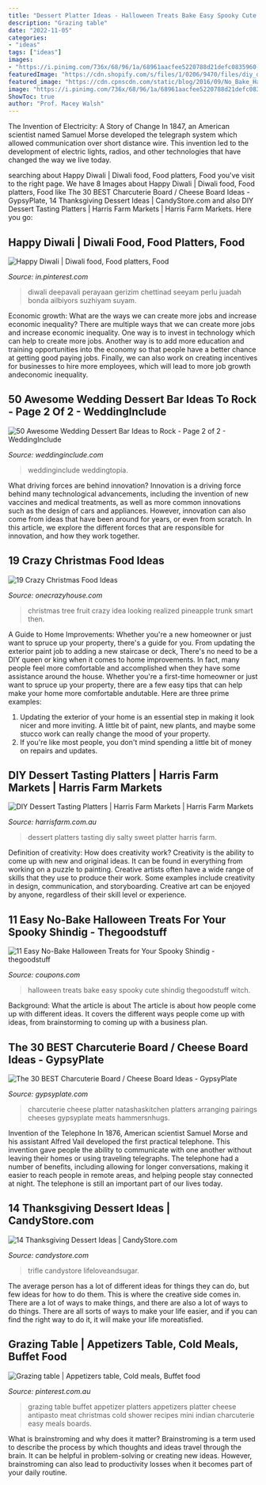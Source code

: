 ```yaml
---
title: "Dessert Platter Ideas - Halloween Treats Bake Easy Spooky Cute Shindig Thegoodstuff Witch"
description: "Grazing table"
date: "2022-11-05"
categories:
- "ideas"
tags: ["ideas"]
images:
- "https://i.pinimg.com/736x/68/96/1a/68961aacfee5220788d21defc0835960--indian-princess-princess-party.jpg"
featuredImage: "https://cdn.shopify.com/s/files/1/0206/9470/files/diy_dessert_tasting_platter_sweet_salty.jpg?v=1554787135"
featured_image: "https://cdn.cpnscdn.com/static/blog/2016/09/No_Bake_Halloween_Treats_06-e1475171816211.jpg"
image: "https://i.pinimg.com/736x/68/96/1a/68961aacfee5220788d21defc0835960--indian-princess-princess-party.jpg"
ShowToc: true
author: "Prof. Macey Walsh"
---
```



The Invention of Electricity: A Story of Change
In 1847, an American scientist named Samuel Morse developed the telegraph system which allowed communication over short distance wire. This invention led to the development of electric lights, radios, and other technologies that have changed the way we live today.

	

		
searching about Happy Diwali | Diwali food, Food platters, Food you've visit to the right page. We have 8 Images about Happy Diwali | Diwali food, Food platters, Food like The 30 BEST Charcuterie Board / Cheese Board Ideas - GypsyPlate, 14 Thanksgiving Dessert Ideas | CandyStore.com and also DIY Dessert Tasting Platters | Harris Farm Markets | Harris Farm Markets. Here you go:
		
    
## Happy Diwali | Diwali Food, Food Platters, Food

<img loading=lazy src="https://i.pinimg.com/736x/b7/06/61/b706616fa3c1081329f957828539114c.jpg" onerror="this.onerror=null;this.src='https://tse3.mm.bing.net/th?id=OIP.b8zqEBny2QvSr7TX-uThogHaJ4&amp;pid=15.1';" alt="Happy Diwali | Diwali food, Food platters, Food">

_Source: in.pinterest.com_

>diwali deepavali perayaan gerizim chettinad seeyam perlu juadah bonda ailbiyors suzhiyam suyam. 

	

Economic growth: What are the ways we can create more jobs and increase economic inequality?
There are multiple ways that we can create more jobs and increase economic inequality. One way is to invest in technology which can help to create more jobs. Another way is to add more education and training opportunities into the economy so that people have a better chance at getting good paying jobs. Finally, we can also work on creating incentives for businesses to hire more employees, which will lead to more job growth andeconomic inequality.

    
## 50 Awesome Wedding Dessert Bar Ideas To Rock - Page 2 Of 2 - WeddingInclude

<img loading=lazy src="https://www.weddinginclude.com/wp-content/uploads/2019/10/Awesome-Wedding-Dessert-Bar-Ideas-to-Rock-1440367669813846010.jpg" onerror="this.onerror=null;this.src='https://tse3.mm.bing.net/th?id=OIP.doxPUF5usIBMKIB3AgfdQgHaLH&amp;pid=15.1';" alt="50 Awesome Wedding Dessert Bar Ideas to Rock - Page 2 of 2 - WeddingInclude">

_Source: weddinginclude.com_

>weddinginclude weddingtopia. 

	

What driving forces are behind innovation?
Innovation is a driving force behind many technological advancements, including the invention of new vaccines and medical treatments, as well as more common innovations such as the design of cars and appliances. However, innovation can also come from ideas that have been around for years, or even from scratch. In this article, we explore the different forces that are responsible for innovation, and how they work together.

    
## 19 Crazy Christmas Food Ideas

<img loading=lazy src="https://cdn.onecrazyhouse.com/wp-content/uploads/2016/10/fruit-christmas-tree.png" onerror="this.onerror=null;this.src='https://tse1.mm.bing.net/th?id=OIP.w_d-pJa0GqDvekSqQr8veAHaLL&amp;pid=15.1';" alt="19 Crazy Christmas Food Ideas">

_Source: onecrazyhouse.com_

>christmas tree fruit crazy idea looking realized pineapple trunk smart then. 

	

A Guide to Home Improvements: Whether you're a new homeowner or just want to spruce up your property, there's a guide for you. From updating the exterior paint job to adding a new staircase or deck,
There's no need to be a DIY queen or king when it comes to home improvements. In fact, many people feel more comfortable and accomplished when they have some assistance around the house. Whether you're a first-time homeowner or just want to spruce up your property, there are a few easy tips that can help make your home more comfortable andutable. Here are three prime examples: 
1) Updating the exterior of your home is an essential step in making it look nicer and more inviting. A little bit of paint, new plants, and maybe some stucco work can really change the mood of your property. 
2) If you're like most people, you don't mind spending a little bit of money on repairs and updates.

    
## DIY Dessert Tasting Platters | Harris Farm Markets | Harris Farm Markets

<img loading=lazy src="https://cdn.shopify.com/s/files/1/0206/9470/files/diy_dessert_tasting_platter_sweet_salty.jpg?v=1554787135" onerror="this.onerror=null;this.src='https://tse4.mm.bing.net/th?id=OIP.4zD2bDuyib_1h9DJpIiTeQHaLH&amp;pid=15.1';" alt="DIY Dessert Tasting Platters | Harris Farm Markets | Harris Farm Markets">

_Source: harrisfarm.com.au_

>dessert platters tasting diy salty sweet platter harris farm. 

	

Definition of creativity: How does creativity work?
Creativity is the ability to come up with new and original ideas. It can be found in everything from working on a puzzle to painting. Creative artists often have a wide range of skills that they use to produce their work. Some examples include creativity in design, communication, and storyboarding. Creative art can be enjoyed by anyone, regardless of their skill level or experience.

    
## 11 Easy No-Bake Halloween Treats For Your Spooky Shindig - Thegoodstuff

<img loading=lazy src="https://cdn.cpnscdn.com/static/blog/2016/09/No_Bake_Halloween_Treats_06-e1475171816211.jpg" onerror="this.onerror=null;this.src='https://tse4.mm.bing.net/th?id=OIP.lVXIpSlOJ9QZMDAaCPXaowHaLH&amp;pid=15.1';" alt="11 Easy No-Bake Halloween Treats for Your Spooky Shindig - thegoodstuff">

_Source: coupons.com_

>halloween treats bake easy spooky cute shindig thegoodstuff witch. 

	

Background: What the article is about
The article is about how people come up with different ideas. It covers the different ways people come up with ideas, from brainstorming to coming up with a business plan.

    
## The 30 BEST Charcuterie Board / Cheese Board Ideas - GypsyPlate

<img loading=lazy src="https://gypsyplate.com/wp-content/uploads/2021/07/Charcuterie-Board-1-768x1152.jpg" onerror="this.onerror=null;this.src='https://tse2.mm.bing.net/th?id=OIP.BxjeHw64_kc8sAt89CjXNgHaLH&amp;pid=15.1';" alt="The 30 BEST Charcuterie Board / Cheese Board Ideas - GypsyPlate">

_Source: gypsyplate.com_

>charcuterie cheese platter natashaskitchen platters arranging pairings cheeses gypsyplate meats hammersnhugs. 

	

Invention of the Telephone
In 1876, American scientist Samuel Morse and his assistant Alfred Vail developed the first practical telephone. This invention gave people the ability to communicate with one another without leaving their homes or using traveling telegraphs. The telephone had a number of benefits, including allowing for longer conversations, making it easier to reach people in remote areas, and helping people stay connected at night. The telephone is still an important part of our lives today.

    
## 14 Thanksgiving Dessert Ideas | CandyStore.com

<img loading=lazy src="https://www.candystore.com/blog/wp-content/uploads/2015/09/Caramel_Apple_Trifles5.jpg" onerror="this.onerror=null;this.src='https://tse4.mm.bing.net/th?id=OIP.G3_J4BRqhyoKicmpGZpu6gHaL4&amp;pid=15.1';" alt="14 Thanksgiving Dessert Ideas | CandyStore.com">

_Source: candystore.com_

>trifle candystore lifeloveandsugar. 

	

The average person has a lot of different ideas for things they can do, but few ideas for how to do them. This is where the creative side comes in. There are a lot of ways to make things, and there are also a lot of ways to do things. There are all sorts of ways to make your life easier, and if you can find the right way to do it, it will make your life moreatisfied.

    
## Grazing Table | Appetizers Table, Cold Meals, Buffet Food

<img loading=lazy src="https://i.pinimg.com/736x/68/96/1a/68961aacfee5220788d21defc0835960--indian-princess-princess-party.jpg" onerror="this.onerror=null;this.src='https://tse2.mm.bing.net/th?id=OIP.VWIvBrsfST952YxWyyS_oAHaJ4&amp;pid=15.1';" alt="Grazing table | Appetizers table, Cold meals, Buffet food">

_Source: pinterest.com.au_

>grazing table buffet appetizer platters appetizers platter cheese antipasto meat christmas cold shower recipes mini indian charcuterie easy meals boards. 

	

What is brainstroming and why does it matter?
Brainstroming is a term used to describe the process by which thoughts and ideas travel through the brain. It can be helpful in problem-solving or creating new ideas. However, brainstroming can also lead to productivity losses when it becomes part of your daily routine.

